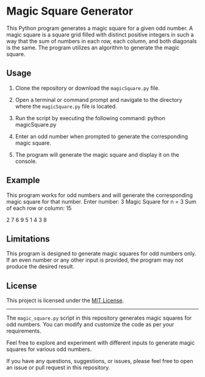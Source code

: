 # Magic Square Generator

This Python program generates a magic square for a given odd number. A magic square is a square grid filled with distinct positive integers in such a way that the sum of numbers in each row, each column, and both diagonals is the same. The program utilizes an algorithm to generate the magic square.

## Usage

1. Clone the repository or download the `magicSquare.py` file.

2. Open a terminal or command prompt and navigate to the directory where the `magicSquare.py` file is located.

3. Run the script by executing the following command:
python magicSquare.py

4. Enter an odd number when prompted to generate the corresponding magic square.

5. The program will generate the magic square and display it on the console.

## Example
This program works for odd numbers and will generate the corresponding magic square for that number.
Enter number: 3
Magic Square for n = 3
Sum of each row or column: 15

2 7 6
9 5 1
4 3 8

## Limitations

This program is designed to generate magic squares for odd numbers only. If an even number or any other input is provided, the program may not produce the desired result.

## License

This project is licensed under the [MIT License](LICENSE).

---

The `magic_square.py` script in this repository generates magic squares for odd numbers. You can modify and customize the code as per your requirements.

Feel free to explore and experiment with different inputs to generate magic squares for various odd numbers.

If you have any questions, suggestions, or issues, please feel free to open an issue or pull request in this repository.
